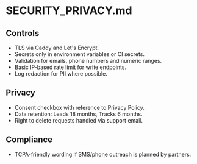 # SECURITY_PRIVACY.md

## Controls

- TLS via Caddy and Let's Encrypt.
- Secrets only in environment variables or CI secrets.
- Validation for emails, phone numbers and numeric ranges.
- Basic IP-based rate limit for write endpoints.
- Log redaction for PII where possible.

## Privacy

- Consent checkbox with reference to Privacy Policy.
- Data retention: Leads 18 months, Tracks 6 months.
- Right to delete requests handled via support email.

## Compliance

- TCPA-friendly wording if SMS/phone outreach is planned by partners.
